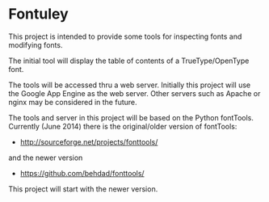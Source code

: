 Fontuley
========

This project is intended to provide some tools for inspecting fonts and 
modifying fonts.

The initial tool will display the table of contents of a TrueType/OpenType font.

The tools will be accessed thru a web server. Initially this project will
use the Google App Engine as the web server. Other servers such as Apache or 
nginx may be considered in the future.

The tools and server in this project will be based on the Python fontTools.
Currently (June 2014) there is the original/older version of fontTools:
* http://sourceforge.net/projects/fonttools/

and the newer version

* https://github.com/behdad/fonttools/

This project will start with the newer version.

